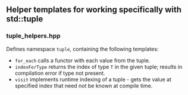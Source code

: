 ## Helper templates for working specifically with std::tuple

### tuple_helpers.hpp

Defines namespace `tuple`, containing the following templates:
* `for_each` calls a functor with each value from the tuple.
* `indexForType` returns the index of type `T` in the given tuple; results in compilation error if type not present.
* `visit` implements runtime indexing of a tuple - gets the value at specified index that need not be known at compile time.
